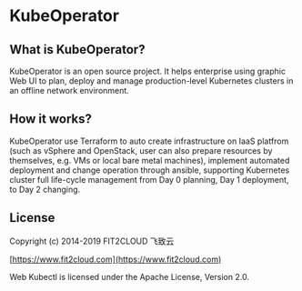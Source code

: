 # KubeOperator

## What is KubeOperator?

KubeOperator is an open source project. It helps enterprise using graphic Web UI to plan, deploy and manage production-level Kubernetes clusters in an offline network environment. 

## How it works?

KubeOperator use Terraform to auto create infrastructure on IaaS platfrom (such as vSphere and OpenStack, user can also prepare resources by themselves, e.g. VMs or local bare metal machines), implement automated deployment and change operation through ansible, supporting Kubernetes cluster full life-cycle management from Day 0 planning, Day 1 deployment, to Day 2 changing.

## License

Copyright (c) 2014-2019 FIT2CLOUD 飞致云<br>

[https://www.fit2cloud.com](https://www.fit2cloud.com)<br>

Web Kubectl is licensed under the Apache License, Version 2.0.
